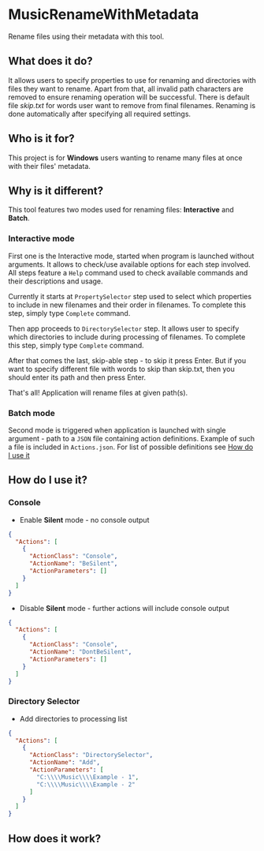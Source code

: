# MusicRenameWithMetadata
Rename files using their metadata with this tool.

## What does it do?
It allows users to specify properties to use for renaming and directories with files they want to rename.
Apart from that, all invalid path characters are removed to ensure renaming operation will be successful.
There is default file _skip.txt_ for words user want to remove from final filenames.
Renaming is done automatically after specifying all required settings. 

## Who is it for?
This project is for __Windows__ users wanting to rename many files at once with their files' metadata.

## Why is it different?
This tool features two modes used for renaming files: __Interactive__ and __Batch__.

### Interactive mode
First one is the Interactive mode, started when program is launched without arguments.
It allows to check/use available options for each step involved.
All steps feature a `Help` command used to check available commands and their descriptions and usage.

Currently it starts at `PropertySelector` step used to select which properties to include in new filenames and their order in filenames.
To complete this step, simply type `Complete` command.

Then app proceeds to `DirectorySelector` step. It allows user to specify which directories to include during processing of filenames.
To complete this step, simply type `Complete` command.

After that comes the last, skip-able step - to skip it press Enter.
But if you want to specify different file with words to skip than skip.txt, then you should enter its path and then press Enter.

That's all! Application will rename files at given path(s).

### Batch mode
Second mode is triggered when application is launched with single argument - path to a `JSON` file containing action definitions.
Example of such a file is included in `Actions.json`.
For list of possible definitions see [How do I use it](#how-do-i-use-it)

## How do I use it?

### Console

- Enable __Silent__ mode - no console output

```json
{
  "Actions": [
    {
      "ActionClass": "Console",
      "ActionName": "BeSilent",
      "ActionParameters": []
    }
  ]
}
```

- Disable __Silent__ mode - further actions will include console output
```json
{
  "Actions": [
    {
      "ActionClass": "Console",
      "ActionName": "DontBeSilent",
      "ActionParameters": []
    }
  ]
}
```

### Directory Selector

- Add directories to processing list
```json
{
  "Actions": [
    {
      "ActionClass": "DirectorySelector",
      "ActionName": "Add",
      "ActionParameters": [
        "C:\\\\Music\\\\Example - 1",
        "C:\\\\Music\\\\Example - 2"
      ]
    }
  ]
}
```

## How does it work?

